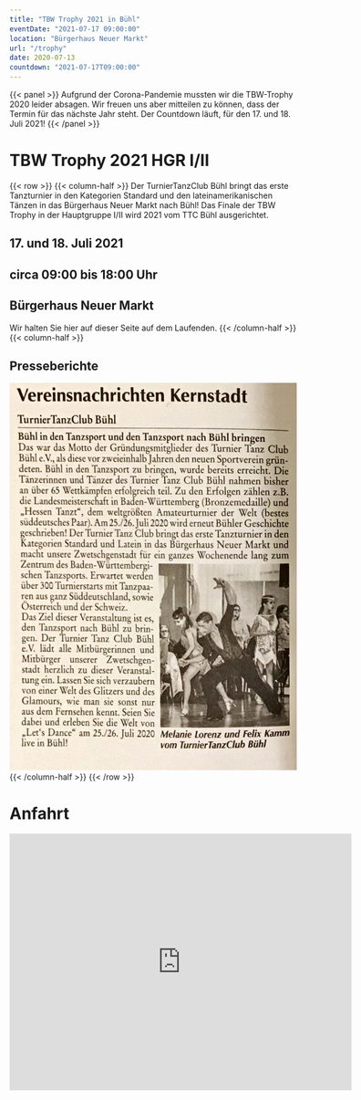 ```yaml
---
title: "TBW Trophy 2021 in Bühl"
eventDate: "2021-07-17 09:00:00"
location: "Bürgerhaus Neuer Markt"
url: "/trophy"
date: 2020-07-13
countdown: "2021-07-17T09:00:00"
---
```

{{< panel >}}
Aufgrund der Corona-Pandemie mussten wir die TBW-Trophy 2020 leider absagen.
Wir freuen uns aber mitteilen zu können, dass der Termin für das nächste Jahr steht.
Der Countdown läuft, für den 17. und 18. Juli 2021!
{{< /panel >}}

# TBW Trophy 2021 HGR I/II

{{< row >}}
{{< column-half >}}
Der TurnierTanzClub Bühl bringt das erste Tanzturnier in den Kategorien Standard und den lateinamerikanischen Tänzen in das Bürgerhaus Neuer Markt nach Bühl!
Das Finale der TBW Trophy in der Hauptgruppe I/II wird 2021 vom TTC Bühl ausgerichtet.

## <span class="la la-lg la-calendar"></span> 17. und 18. Juli 2021
## <span class="la la-lg la-clock-o"></span> circa 09:00 bis 18:00 Uhr
## <span class="la la-lg la-map-marker"></span> Bürgerhaus Neuer Markt


Wir halten Sie hier auf dieser Seite auf dem Laufenden.
{{< /column-half >}}
{{< column-half >}}
## Presseberichte
![Pressebericht Bühler Stadtnachrichten](presse_trophy_1.jpg)
{{< /column-half >}}
{{< /row >}}

# Anfahrt
<iframe src="https://www.google.com/maps/embed?pb=!1m18!1m12!1m3!1d2633.4212194789284!2d8.131485751410644!3d48.69742947917038!2m3!1f0!2f0!3f0!3m2!1i1024!2i768!4f13.1!3m3!1m2!1s0x4796df66eb17d3c5%3A0x317ace7d69484d23!2sB%C3%BCrgerhaus%20Neuer%20Markt!5e0!3m2!1sen!2sde!4v1566815617322!5m2!1sen!2sde" width="600" height="450" frameborder="0" style="border:0;" allowfullscreen=""></iframe>
